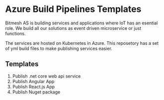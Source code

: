# Azure Build Pipelines Templates
Bitmesh AS is building services and applications where IoT has an esential role.
We build all our solutions as event driven microservice or just functions.

The services are hosted on Kubernetes in Azure.
This reposetory has a set of yml build files to make publishing services easier.


## Templates

1. Publish .net core web api service
2. Publish Angular App
3. Publish React.js App
4. Publish Nuget package
